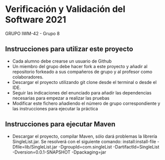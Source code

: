 # Verificación y Validación del Software 2021
GRUPO IWM-42 - Grupo 8 

## Instrucciones para utilizar este proyecto

* Cada alumno debe crearse un usuario de Github
* Un miembro del grupo debe hacer fork a este proyecto y añadir al repositorio forkeado a sus compañeros de grupo y al profesor como colaboradores.
* Descargar el proyecto utilizando git clone desde el terminal o desde el IDE.
* Seguir las indicaciones del enunciado para añadir las dependencias necesarias para empezar a realizar las pruebas
* Modificar este fichero añadiendo el número de grupo correspondiente y las instrucciones para ejecutar la práctica

## Instrucciones para ejecutar Maven
* Descargar el proyecto, compilar Maven, sólo dará problemas la librería SingleList.jar. Se resolverá con el siguiente comando:
install:install-file -Dfile=lib/SingleList.jar -DgroupId=com.singleList -DartifactId=SingleList -Dversion=0.0.1-SNAPSHOT -Dpackaging=jar
